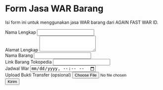 <!DOCTYPE html>
<html lang="id">
<head>
  <meta charset="UTF-8" />
  <meta name="viewport" content="width=device-width, initial-scale=1" />
  <title>AGAIN FAST WAR ID - Form Jasa WAR</title>
  <link href="https://cdn.jsdelivr.net/npm/tailwindcss@2.2.19/dist/tailwind.min.css" rel="stylesheet" />
</head>
<body class="bg-gray-100 min-h-screen flex items-center justify-center p-4">
  <div class="bg-white p-8 rounded-lg shadow-lg max-w-lg w-full">
    <h1 class="text-2xl font-bold mb-6 text-center">Form Jasa WAR Barang</h1>
    <p class="mb-4 text-center text-gray-600">Isi form ini untuk menggunakan jasa WAR barang dari AGAIN FAST WAR ID.</p>
    <form id="warForm" class="space-y-4">
      <div>
        <label class="block mb-1 font-medium" for="nama">Nama Lengkap</label>
        <input type="text" id="nama" name="nama" required class="w-full border rounded px-3 py-2" />
      </div>
      <div>
        <label class="block mb-1 font-medium" for="alamat">Alamat Lengkap</label>
        <textarea id="alamat" name="alamat" required class="w-full border rounded px-3 py-2" rows="3"></textarea>
      </div>
      <div>
        <label class="block mb-1 font-medium" for="barang">Nama Barang</label>
        <input type="text" id="barang" name="barang" required class="w-full border rounded px-3 py-2" />
      </div>
      <div>
        <label class="block mb-1 font-medium" for="link">Link Barang Tokopedia</label>
        <input type="url" id="link" name="link" required class="w-full border rounded px-3 py-2" />
      </div>
      <div>
        <label class="block mb-1 font-medium" for="jadwal">Jadwal War</label>
        <input type="datetime-local" id="jadwal" name="jadwal" required class="w-full border rounded px-3 py-2" />
      </div>
      <div>
        <label class="block mb-1 font-medium" for="bukti">Upload Bukti Transfer (opsional)</label>
        <input type="file" id="bukti" name="bukti" accept="image/*" class="w-full border rounded px-3 py-2" />
      </div>
      <button type="submit" class="w-full bg-green-600 text-white py-2 rounded hover:bg-green-700 transition">Kirim</button>
    </form>
    <p id="status" class="mt-4 text-center text-sm"></p>
  </div>

  <script>
    const form = document.getElementById('warForm');
    const status = document.getElementById('status');

    form.addEventListener('submit', async (e) => {
      e.preventDefault();
      status.textContent = 'Mengirim data...';

      const formData = new FormData(form);

      // TODO: Implement API call to backend or Google Sheets integration
      // For demo, just simulate success:
      setTimeout(() => {
        status.textContent = 'Data berhasil dikirim! Kami akan menghubungi Anda segera.';
        form.reset();
      }, 1500);
    });
  </script>
</body>
</html>
